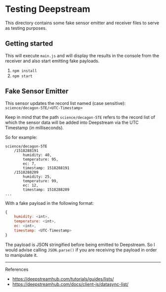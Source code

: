 # Testing Deepstream

This directory contains some fake sensor emitter and receiver files to serve as testing purposes.

## Getting started

This will execute `main.js` and will display the results in the console from the receiver and also start emitting fake payloads.

1. `npm install`
2. `npm start`

## Fake Sensor Emitter

This sensor updates the record list named (case sensitive): `science/decagon-5TE/<UTC-Timestamp>`

Keep in mind that the path `science/decagon-5TE` refers to the record list of which the sensor data will be added into Deepstream via the UTC Timestamp (in milliseconds).

So for example:

```
science/decagon-5TE
    /1518288191
        humidity: 40,
        temperature: 95,
        ec: 7,
        timestamp: 1518288191
    /1518288209
        humidity: 25,
        temperature: 99,
        ec: 12,
        timestamp: 1518288209
...
```

With a fake payload in the following format: 
```js
{
    humidity: <int>,
    temperature: <int>,
    ec: <int>,
    timestamp: <UTC-Timestamp>
}
```

The payload is JSON stringified before being emitted to Deepstream. So I would advise calling `JSON.parse()` if you are receiving the payload in order to manipulate it.

----

References

- https://deepstreamhub.com/tutorials/guides/lists/
- https://deepstreamhub.com/docs/client-js/datasync-list/
